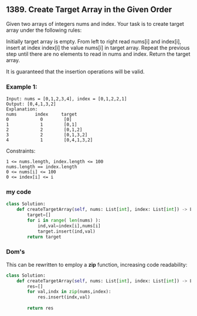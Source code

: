 ## 1389. Create Target Array in the Given Order

Given two arrays of integers nums and index. Your task is to create target array under the following rules:

Initially target array is empty.
From left to right read nums[i] and index[i], insert at index index[i] the value nums[i] in target array.
Repeat the previous step until there are no elements to read in nums and index.
Return the target array.

It is guaranteed that the insertion operations will be valid.

 

### Example 1:
```
Input: nums = [0,1,2,3,4], index = [0,1,2,2,1]
Output: [0,4,1,3,2]
Explanation:
nums       index     target
0            0        [0]
1            1        [0,1]
2            2        [0,1,2]
3            2        [0,1,3,2]
4            1        [0,4,1,3,2]
```
Constraints:
```
1 <= nums.length, index.length <= 100
nums.length == index.length
0 <= nums[i] <= 100
0 <= index[i] <= i
```

### my code
```python
class Solution:
    def createTargetArray(self, nums: List[int], index: List[int]) -> List[int]:
        target=[]
        for i in range( len(nums) ):
            ind,val=index[i],nums[i]
            target.insert(ind,val)
        return target
```        
### Dom's        
This can be rewritten to employ a **zip** function, increasing code readability:
```python
class Solution:
    def createTargetArray(self, nums: List[int], index: List[int]) -> List[int]:     
        res=[]
        for val,indx in zip(nums,index):
            res.insert(indx,val)
            
        return res
```
